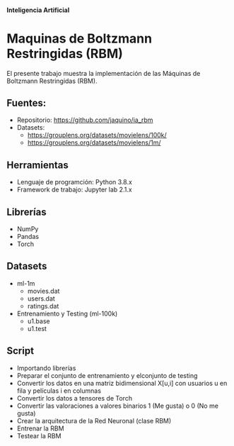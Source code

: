 #### Inteligencia Artificial
# Maquinas de Boltzmann Restringidas (RBM)

El presente trabajo muestra la implementación de 
las Máquinas de Boltzmann Restringidas (RBM).

## Fuentes:
- Repositorio: https://github.com/jaquino/ia_rbm
- Datasets:
    - https://grouplens.org/datasets/movielens/100k/
    - https://grouplens.org/datasets/movielens/1m/

## Herramientas
- Lenguaje de programción: Python 3.8.x
- Framework de trabajo: Jupyter lab 2.1.x

## Librerías
- NumPy
- Pandas
- Torch

## Datasets
- ml-1m
    - movies.dat
    - users.dat
    - ratings.dat
- Entrenamiento y Testing (ml-100k)
    - u1.base
    - u1.test

## Script
- Importando librerías
- Preparar el conjunto de entrenamiento y elconjunto de testing
- Convertir los datos en una matriz bidimensional X[u,i] con usuarios u en fila y películas i en columnas
- Convertir los datos a tensores de Torch
- Convertir las valoraciones a valores binarios 1 (Me gusta) o 0 (No me gusta)
- Crear la arquitectura de la Red Neuronal (clase RBM)
- Entrenar la RBM
- Testear la RBM
